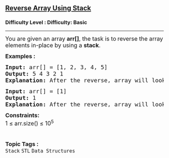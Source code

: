 <h2><a href="https://www.geeksforgeeks.org/problems/reverse-array-using-stack--143151/1?page=1&category=Arrays,Mathematical,Strings,STL,Matrix,Map,prefix-sum,Merge%20Sort,Kadane&difficulty=Basic&status=unsolved&sortBy=accuracy">Reverse Array Using Stack</a></h2><h3>Difficulty Level : Difficulty: Basic</h3><hr><div class="problems_problem_content__Xm_eO"><p><span style="font-size: 18px;">You are given an array&nbsp;<strong>arr[]</strong>, the task is to<strong>&nbsp;</strong>reverse the array elements in-place by using a&nbsp;<strong>stack</strong>.</span></p>
<p><span style="font-size: 18px;"><strong>Examples :</strong></span></p>
<pre><span style="font-size: 18px;"><strong>Input:</strong> arr[] = [1, 2, 3, 4, 5]
<strong>Output:</strong> 5 4 3 2 1
<strong>Explanation:</strong> After the reverse, array will look like [5, 4, 3, 2, 1].</span></pre>
<pre><span style="font-size: 18px;"><strong>Input:</strong> arr[] = [1]
<strong>Output:</strong> 1
<strong>Explanation:</strong> After the reverse, array will look like [1].</span></pre>
<p><span style="font-size: 18px;"><strong>Constraints:</strong><br>1 ≤ arr.size() ≤ 10<sup>5</sup></span></p></div><br><p><span style=font-size:18px><strong>Topic Tags : </strong><br><code>Stack</code>&nbsp;<code>STL</code>&nbsp;<code>Data Structures</code>&nbsp;
